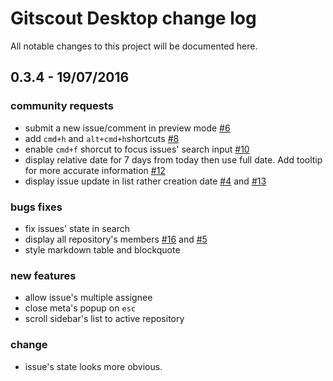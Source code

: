 # Gitscout Desktop change log 

All notable changes to this project will be documented here.

## 0.3.4 - 19/07/2016

### community requests

- submit a new issue/comment in preview mode [#6](https://github.com/gitscout/gitscout-feedback/issues/6)
- add `cmd+h` and `alt+cmd+h`shortcuts [#8](https://github.com/gitscout/gitscout-feedback/issues/8)
- enable `cmd+f` shorcut to focus issues' search input [#10](https://github.com/gitscout/gitscout-feedback/issues/10)
- display relative date for 7 days from today then use full date. Add tooltip for more accurate information [#12](https://github.com/gitscout/gitscout-feedback/issues/12)
- display issue update in list rather creation date [#4](https://github.com/gitscout/gitscout-feedback/issues/4) and [#13](https://github.com/gitscout/gitscout-feedback/issues/13)

### bugs fixes

- fix issues' state in search
- display all repository's members [#16](https://github.com/gitscout/gitscout-feedback/issues/16) and [#5](https://github.com/gitscout/gitscout-feedback/issues/5)
- style markdown table and blockquote

### new features

- allow issue's multiple assignee
- close meta's popup on `esc`
- scroll sidebar's list to active repository

### change

- issue's state looks more obvious. 
